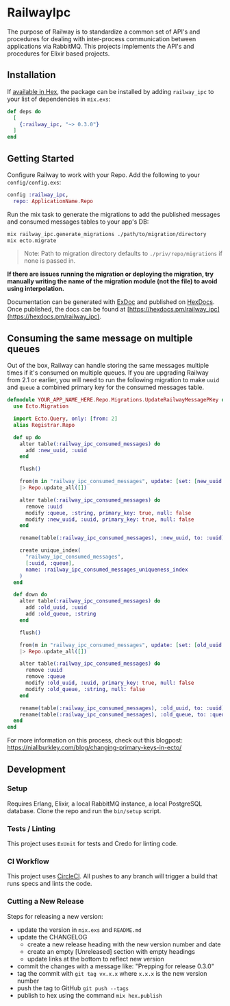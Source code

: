 # RailwayIpc

The purpose of Railway is to standardize a common set of API's and procedures for dealing with inter-process communication between applications via RabbitMQ. This projects implements the API's and procedures for Elixir based projects.

## Installation

If [available in Hex](https://hex.pm/docs/publish), the package can be installed by adding `railway_ipc` to your list of dependencies in `mix.exs`:

```elixir
def deps do
  [
    {:railway_ipc, "~> 0.3.0"}
  ]
end
```

## Getting Started

Configure Railway to work with your Repo. Add the following to your `config/config.exs`:

```elixir
config :railway_ipc,
  repo: ApplicationName.Repo
```

Run the mix task to generate the migrations to add the published messages and consumed messages tables to your app's DB:

```bash
mix railway_ipc.generate_migrations ./path/to/migration/directory
mix ecto.migrate
```

> Note: Path to migration directory defaults to `./priv/repo/migrations` if none is passed in.

**If there are issues running the migration or deploying the migration, try manually writing the name of the migration module (not the file) to avoid using interpolation.**

Documentation can be generated with [ExDoc](https://github.com/elixir-lang/ex_doc) and published on [HexDocs](https://hexdocs.pm).
Once published, the docs can be found at [https://hexdocs.pm/railway_ipc](https://hexdocs.pm/railway_ipc).

## Consuming the same message on multiple queues

Out of the box, Railway can handle storing the same messages multiple times if it's consumed on multiple queues. If you are upgrading Railway from 2.1 or earlier, you will need to run the following migration to make `uuid` and `queue` a combined primary key for the consumed messages table.

```elixir
defmodule YOUR_APP_NAME_HERE.Repo.Migrations.UpdateRailwayMessagePKey do
  use Ecto.Migration

  import Ecto.Query, only: [from: 2]
  alias Registrar.Repo

  def up do
    alter table(:railway_ipc_consumed_messages) do
      add :new_uuid, :uuid
    end

    flush()

    from(m in "railway_ipc_consumed_messages", update: [set: [new_uuid: m.uuid]])
    |> Repo.update_all([])

    alter table(:railway_ipc_consumed_messages) do
      remove :uuid
      modify :queue, :string, primary_key: true, null: false
      modify :new_uuid, :uuid, primary_key: true, null: false
    end

    rename(table(:railway_ipc_consumed_messages), :new_uuid, to: :uuid)

    create unique_index(
      "railway_ipc_consumed_messages",
      [:uuid, :queue],
      name: :railway_ipc_consumed_messages_uniqueness_index
    )
  end

  def down do
    alter table(:railway_ipc_consumed_messages) do
      add :old_uuid, :uuid
      add :old_queue, :string
    end

    flush()

    from(m in "railway_ipc_consumed_messages", update: [set: [old_uuid: m.uuid, old_queue: m.queue]])
    |> Repo.update_all([])

    alter table(:railway_ipc_consumed_messages) do
      remove :uuid
      remove :queue
      modify :old_uuid, :uuid, primary_key: true, null: false
      modify :old_queue, :string, null: false
    end

    rename(table(:railway_ipc_consumed_messages), :old_uuid, to: :uuid)
    rename(table(:railway_ipc_consumed_messages), :old_queue, to: :queue)
  end
end
```

For more information on this process, check out this blogpost: https://niallburkley.com/blog/changing-primary-keys-in-ecto/

## Development
### Setup
Requires Erlang, Elixir, a local RabbitMQ instance, a local PostgreSQL database. Clone the repo and run the `bin/setup` script.

### Tests / Linting
This project uses `ExUnit` for tests and Credo for linting code.

### CI Workflow
This project uses [CircleCI](https://app.circleci.com/pipelines/github/learn-co/railway_ipc). All pushes to any branch will trigger a build that runs specs and lints the code.

### Cutting a New Release
Steps for releasing a new version:

* update the version in `mix.exs` and `README.md`
* update the CHANGELOG
  - create a new release heading with the new version number and date
  - create an empty [Unreleased] section with empty headings
  - update links at the bottom to reflect new version
* commit the changes with a message like: "Prepping for release 0.3.0"
* tag the commit with `git tag vx.x.x` where `x.x.x` is the new version number
* push the tag to GitHub `git push --tags`
* publish to hex using the command `mix hex.publish`
